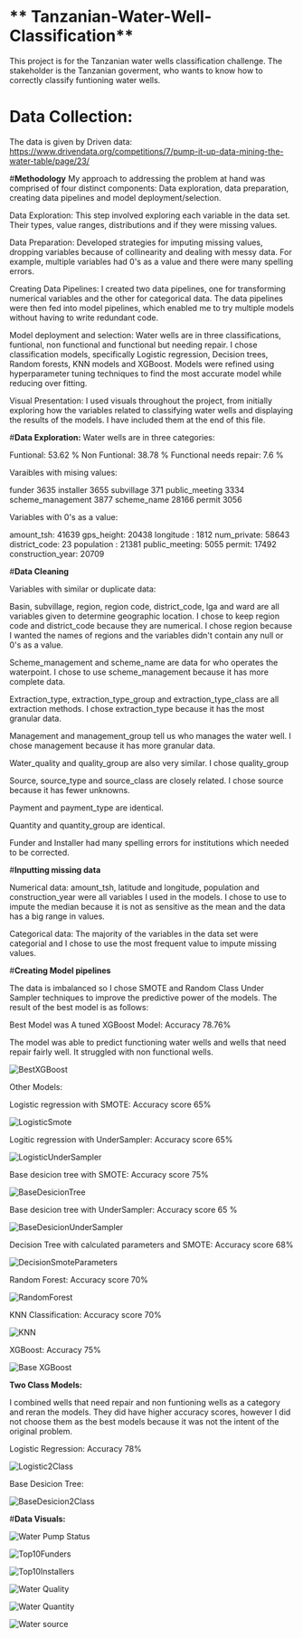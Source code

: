 # ** Tanzanian-Water-Well-Classification**

This project is for the Tanzanian water wells classification challenge. The stakeholder is the Tanzanian goverment, who wants to know how to correctly classify funtioning water wells. 

# **Data Collection:**

The data is given by Driven data: 
https://www.drivendata.org/competitions/7/pump-it-up-data-mining-the-water-table/page/23/

#**Methodology**
My approach to addressing the problem at hand was comprised of four distinct components: Data exploration, data preparation, creating data pipelines and model deployment/selection.

Data Exploration: This step involved exploring each variable in the data set. Their types, value ranges, distributions and if they were missing values.

Data Preparation: Developed strategies for imputing missing values, dropping variables because of collinearity and dealing with messy data. For example, multiple variables had 0's as a value and there were many spelling errors. 

Creating Data Pipelines: I created two data pipelines, one for transforming numerical variables and the other for categorical data. The data pipelines were then fed into model pipelines, which enabled me to try multiple models without having to write redundant code. 

Model deployment and selection: Water wells are in three classifications, funtional, non functional and functional but needing repair. I chose classification models, specifically Logistic regression, Decision trees, Random forests, KNN models and XGBoost. Models were refined using hyperparameter tuning techniques to find the most accurate model while reducing over fitting. 

Visual Presentation: I used visuals throughout the project, from initially exploring how the variables related to classifying water wells and displaying the results of the models. I have included them at the end of this file.

#**Data Exploration:** 
Water wells are in three categories:

Funtional: 53.62 %
Non Funtional: 38.78 %
Functional needs repair: 7.6 %

Varaibles with mising values:

funder                    3635
installer                 3655
subvillage                 371
public_meeting            3334
scheme_management         3877
scheme_name              28166
permit                    3056

Variables with 0's as a value:
 
amount_tsh:         41639
gps_height:         20438
longitude :         1812
num_private:        58643
district_code:      23
population   :      21381
public_meeting:     5055
permit:             17492
construction_year:  20709

#**Data Cleaning**

Variables with similar or duplicate data:

Basin, subvillage, region, region code, district_code, lga and ward are all variables given to determine geographic location. I chose to keep region code and district_code because they are numerical. I chose region because I wanted the names of regions and the variables didn't contain any null or 0's as a value. 

Scheme_management and scheme_name are data for who operates the waterpoint. I chose to use scheme_management because it has more complete data.

Extraction_type, extraction_type_group and extraction_type_class are all extraction methods. I chose extraction_type because it has the most granular data. 

Management and management_group tell us who manages the water well. I chose management because it has more granular data. 

Water_quality and quality_group are also very similar. I chose quality_group 

Source, source_type and source_class are closely related. I chose source because it has fewer unknowns.

Payment and payment_type are identical.

Quantity and quantity_group are identical. 

Funder and Installer had many spelling errors for institutions which needed to be corrected.

#**Inputting missing data**

Numerical data: amount_tsh, latitude and longitude, population and construction_year were all variables I used in the models. I chose to use to impute the median because it is not as sensitive as the mean and the data has a big range in values.

Categorical data: The majority of the variables in the data set were categorial and I chose to use the most frequent value to impute missing values.

#**Creating Model pipelines**

The data is imbalanced so I chose SMOTE and Random Class Under Sampler techniques to improve the predictive power of the models. The result of the best model is as follows:

Best Model was A tuned XGBoost Model: Accuracy 78.76%

The model was able to predict functioning water wells and wells that need repair fairly well. It struggled with non functional wells.

![BestXGBoost](https://user-images.githubusercontent.com/115169255/211090892-83c3724b-f674-438d-b522-dfa2acf6ab73.png)


Other Models:


Logistic regression with SMOTE: Accuracy score 65%

![LogisticSmote](https://user-images.githubusercontent.com/115169255/211089263-68eb9d95-725f-49e7-8e0c-351f72bd2fe8.png)


Logitic regression with UnderSampler: Accuracy score 65%

![LogisticUnderSampler](https://user-images.githubusercontent.com/115169255/211089293-4deb9893-2c06-41be-b4b1-f2b314dc047d.png)


Base desicion tree with SMOTE: Accuracy score 75%

![BaseDesicionTree](https://user-images.githubusercontent.com/115169255/211091325-3774ed8f-e940-4dac-9073-9820f7f8d669.png)


Base desicion tree with UnderSampler: Accuracy score 65 %

![BaseDesicionUnderSampler](https://user-images.githubusercontent.com/115169255/211089898-03da7103-f6fe-4856-833d-665bbd7e7276.png)


Decision Tree with calculated parameters and SMOTE: Accuracy score 68%

![DecisionSmoteParameters](https://user-images.githubusercontent.com/115169255/211090005-f3f1d6de-7cdc-406e-b46c-9f93ffda0cad.png)

Random Forest: Accuracy score 70%

![RandomForest](https://user-images.githubusercontent.com/115169255/211090148-72de6206-6c4e-45e8-a37a-001fa6f32809.png)

KNN Classification: Accuracy score 70%

![KNN](https://user-images.githubusercontent.com/115169255/211090373-d72b05f5-d850-481d-a851-5f915c898a14.png)

XGBoost: Accuracy 75%

![Base XGBoost](https://user-images.githubusercontent.com/115169255/211090564-9d9abeba-34cb-4755-bdc5-8abe1fcd911c.png)


**Two Class Models:**

I combined wells that need repair and non funtioning wells as a category and reran the models. They did have higher accuracy scores, however I did not choose them as the best models because it was not the intent of the original problem.

Logistic Regression: Accuracy 78%

![Logistic2Class](https://user-images.githubusercontent.com/115169255/211093805-78ca2ae8-d4d4-4b89-80a1-eaf21156f684.png)


Base Desicion Tree: 

![BaseDesicion2Class](https://user-images.githubusercontent.com/115169255/211093931-6a992501-241c-4741-9c9d-920c3c5c030b.png)


#**Data Visuals:**

![Water Pump Status](https://user-images.githubusercontent.com/115169255/211094553-9f8042e2-c2bb-49c4-9665-422f2d2d97b6.png)




![Top10Funders](https://user-images.githubusercontent.com/115169255/211094520-9baab239-907b-4afe-af1d-51d483219bd8.png)




![Top10Installers](https://user-images.githubusercontent.com/115169255/211094527-3b16713f-8129-4d5a-a9f0-dde911f5aa52.png)

![Water Quality](https://user-images.githubusercontent.com/115169255/211094585-341b4490-4a28-4e37-bdef-c3cfceb76bb2.png)



![Water Quantity](https://user-images.githubusercontent.com/115169255/211094588-b53c43eb-915b-4279-b17b-f898e559a7b3.png)


![Water source](https://user-images.githubusercontent.com/115169255/211094591-9e2bf7c3-9368-46ac-9006-921b76b69af8.png)


